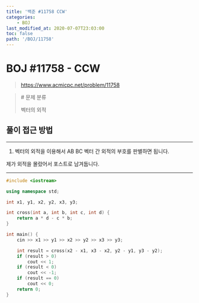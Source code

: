 ```yaml
---
title: '백준 #11758 CCW'
categories:
    - BOJ
last_modified_at: 2020-07-07T23:03:00
toc: false
path: '/BOJ/11758'
---
```


# BOJ #11758 - CCW

> https://www.acmicpc.net/problem/11758


> \# 문제 분류
> 
> 벡터의 외적

## 풀이 접근 방법

---

1. 벡터의 외적을 이용해서 AB BC 벡터 간 외적의 부호를 판별하면 됩니다.

제가 외적을 몰랐어서 포스트로 남겨둡니다.

---

```c++
#include <iostream>

using namespace std;

int x1, y1, x2, y2, x3, y3;

int cross(int a, int b, int c, int d) {
    return a * d - c * b;
}

int main() {
    cin >> x1 >> y1 >> x2 >> y2 >> x3 >> y3;

    int result = cross(x2 - x1, x3 - x2, y2 - y1, y3 - y2);
    if (result > 0)
        cout << 1;
    if (result < 0)
        cout << -1;
    if (result == 0)
        cout << 0;
    return 0;
}
```
